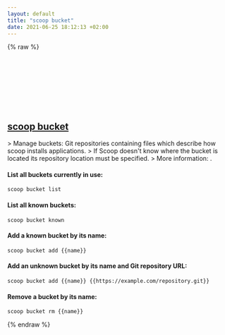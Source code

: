 ```yaml
---
layout: default
title: "scoop bucket"
date: 2021-06-25 18:12:13 +02:00
---
```

{% raw %}
<h2 id="scoop-bucket">
  <a href="/en/windows/scoop-bucket.html">scoop bucket</a> <a href="#scoop-bucket"><svg class="icon">
    <use href="/assets/images/unicode_sprite.svg#link" />
  </svg></a>
</h2>
> Manage buckets: Git repositories containing files which describe how scoop installs applications.
> If Scoop doesn't know where the bucket is located its repository location must be specified.
> More information: <https://github.com/lukesampson/scoop/wiki/Buckets>.

#### List all buckets currently in use:
```shell
scoop bucket list
```
#### List all known buckets:
```shell
scoop bucket known
```
#### Add a known bucket by its name:
```shell
scoop bucket add {{name}}
```
#### Add an unknown bucket by its name and Git repository URL:
```shell
scoop bucket add {{name}} {{https://example.com/repository.git}}
```
#### Remove a bucket by its name:
```shell
scoop bucket rm {{name}}
```
{% endraw %}